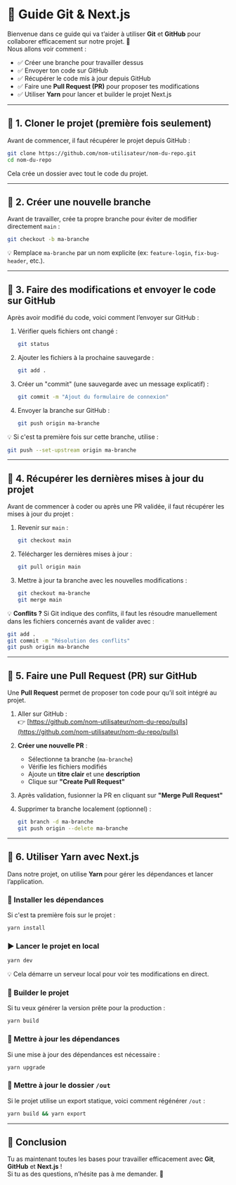 # 📖 Guide Git & Next.js

Bienvenue dans ce guide qui va t’aider à utiliser **Git** et **GitHub** pour collaborer efficacement sur notre projet. 🚀  
Nous allons voir comment :

-   ✅ Créer une branche pour travailler dessus
-   ✅ Envoyer ton code sur GitHub
-   ✅ Récupérer le code mis à jour depuis GitHub
-   ✅ Faire une **Pull Request (PR)** pour proposer tes modifications
-   ✅ Utiliser **Yarn** pour lancer et builder le projet Next.js

---

## 🔹 1. Cloner le projet (première fois seulement)

Avant de commencer, il faut récupérer le projet depuis GitHub :

```bash
git clone https://github.com/nom-utilisateur/nom-du-repo.git
cd nom-du-repo
```

Cela crée un dossier avec tout le code du projet.

---

## 🔹 2. Créer une nouvelle branche

Avant de travailler, crée ta propre branche pour éviter de modifier directement `main` :

```bash
git checkout -b ma-branche
```

💡 Remplace `ma-branche` par un nom explicite (ex: `feature-login`, `fix-bug-header`, etc.).

---

## 🔹 3. Faire des modifications et envoyer le code sur GitHub

Après avoir modifié du code, voici comment l’envoyer sur GitHub :

1. Vérifier quels fichiers ont changé :

    ```bash
    git status
    ```

2. Ajouter les fichiers à la prochaine sauvegarde :

    ```bash
    git add .
    ```

3. Créer un "commit" (une sauvegarde avec un message explicatif) :

    ```bash
    git commit -m "Ajout du formulaire de connexion"
    ```

4. Envoyer la branche sur GitHub :

    ```bash
    git push origin ma-branche
    ```

💡 Si c'est ta première fois sur cette branche, utilise :

```bash
git push --set-upstream origin ma-branche
```

---

## 🔹 4. Récupérer les dernières mises à jour du projet

Avant de commencer à coder ou après une PR validée, il faut récupérer les mises à jour du projet :

1. Revenir sur `main` :

    ```bash
    git checkout main
    ```

2. Télécharger les dernières mises à jour :

    ```bash
    git pull origin main
    ```

3. Mettre à jour ta branche avec les nouvelles modifications :

    ```bash
    git checkout ma-branche
    git merge main
    ```

💡 **Conflits ?** Si Git indique des conflits, il faut les résoudre manuellement dans les fichiers concernés avant de valider avec :

```bash
git add .
git commit -m "Résolution des conflits"
git push origin ma-branche
```

---

## 🔹 5. Faire une **Pull Request (PR)** sur GitHub

Une **Pull Request** permet de proposer ton code pour qu’il soit intégré au projet.

1. Aller sur GitHub :  
   👉 [https://github.com/nom-utilisateur/nom-du-repo/pulls](https://github.com/nom-utilisateur/nom-du-repo/pulls)

2. **Créer une nouvelle PR** :

    - Sélectionne ta branche (`ma-branche`)
    - Vérifie les fichiers modifiés
    - Ajoute un **titre clair** et une **description**
    - Clique sur **"Create Pull Request"**

3. Après validation, fusionner la PR en cliquant sur **"Merge Pull Request"**

4. Supprimer ta branche localement (optionnel) :

    ```bash
    git branch -d ma-branche
    git push origin --delete ma-branche
    ```

---

## 🔹 6. Utiliser **Yarn** avec Next.js

Dans notre projet, on utilise **Yarn** pour gérer les dépendances et lancer l’application.

### 🚀 Installer les dépendances

Si c'est ta première fois sur le projet :

```bash
yarn install
```

### ▶️ Lancer le projet en local

```bash
yarn dev
```

💡 Cela démarre un serveur local pour voir tes modifications en direct.

### 🔨 Builder le projet

Si tu veux générer la version prête pour la production :

```bash
yarn build
```

### 🔄 Mettre à jour les dépendances

Si une mise à jour des dépendances est nécessaire :

```bash
yarn upgrade
```

### 📂 Mettre à jour le dossier `/out`

Si le projet utilise un export statique, voici comment régénérer `/out` :

```bash
yarn build && yarn export
```

---

## 🎯 Conclusion

Tu as maintenant toutes les bases pour travailler efficacement avec **Git**, **GitHub** et **Next.js** !  
Si tu as des questions, n’hésite pas à me demander. 🚀

